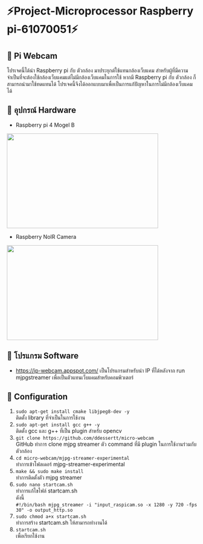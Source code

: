 # ⚡️Project-Microprocessor Raspberry pi-61070051⚡️
## 📸 Pi Webcam

โปรเจคนี้ได้นำ Raspberry pi กับ ตัวกล้อง มาประยุกต์ใช้แทนกล้องเว็บแคม สำหรับผู้ที่มีความจำเป็นที่จะต้องใช้กล้องเว็บแคมแต่ไม่มีกล้องเว็บแคมในการใช้
หากมี Raspberry pi กับ ตัวกล้อง ก็สามารถนำมาใช้ทดแทนได้ โปรเจคนี้จึงได้ออกแบบมาเพื่อเป็นการแก้ปัญหาในการไม่มีกล้องเว็บแคมได้

## 🔧 อุปกรณ์ Hardware
- Raspberry pi 4 Mogel B 
<img src="https://www.robot-advance.com/EN/ori-raspberry-pi-4-model-b-4go-2640.jpg" height="250" width="400"/>

- Raspberry NoIR Camera 
<img src="https://fp.lnwfile.com/5kz7ix.jpg" height="250" width="400"/>

## 🔧 โปรแกรม Software
- https://ip-webcam.appspot.com/ 
  เป็นโปรแกรมสำหรับนำ IP ที่ได้หลังจาก run mjpgstreamer เพื่อเป็นตัวแทนเว็บแคมสำหรับคอมพิวเตอร์
 
## 🔨 Configuration
1. `sudo apt-get install cmake libjpeg8-dev -y`<br>
ติดตั้ง library ที่จำเป็นในการใช้งาน
2. `sudo apt-get install gcc g++ -y`<br>
ติดตั้ง gcc และ g++ ที่เป็น plugin สำหรับ opencv
3. `git clone https://github.com/ddessertt/micro-webcam`<br>
GitHub
ทำการ clone mjpg streamer ตัว command ที่มี plugin ในการใช้งานร่วมกับตัวกล้อง
4. `cd micro-webcam/mjpg-streamer-experimental`<br>
ทำการเข้าโฟลเดอร์ mjpg-streamer-experimental
5. `make && sudo make install`<br>
ทำการติดตั้งตัว mjpg streamer
6. `sudo nano startcam.sh`<br>
ทำการแก้ไขไฟล์ startcam.sh<br>
ดังนี้<br>
`#!/bin/bash
mjpg_streamer -i "input_raspicam.so -x 1280 -y 720 -fps 30" -o output_http.so`
7. `sudo chmod a+x startcam.sh`<br>
ทำการสร้าง startcam.sh ให้สามารถทำงานได้
8. `startcam.sh`<br>
เพื่อเรียกใช้งาน
